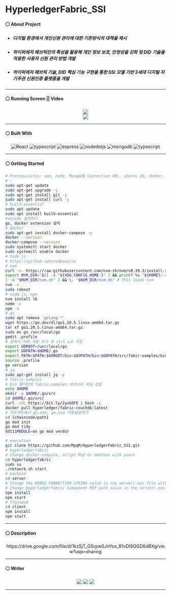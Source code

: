 # HyperledgerFabric_SSI
#### ⚪ About Project
* ##### 디지털 환경에서 개인신원 관리에 대한 기존방식의 대책을 제시
* ##### 하이퍼레저 페브릭만의 특성을 활용해 개인 정보 보호, 안정성을 강화 및 DID 기술을 적용한 사용자 신원 관리 방법 개발
* ##### 하이퍼레저 페브릭 기술, DID 핵심 기능 구현을 통한 SSI 모델 기반 3세대 디지털 자기주권 신원인증 플랫폼을 개발

- - -

#### ⚪ Running Screen || Video
<p align ="center">
  <a href="https://www.youtube.com/watch?v=-RhS38dKmUY"><img src ="https://img.shields.io/badge/youtube-FF0000.svg?&style=for-the-badge&logo=youtube&logoColor=white"/></a>
  </br>
  <img src="https://github.com/MpqM/HyperledgerFabric_SSI/assets/79093184/56bd1b8d-6dfc-468b-ae47-3d61733919ca">
</p>

- - -

#### ⚪ Built With
<p align ="center">
  <img alt="React" src ="https://img.shields.io/badge/react-61DAFB.svg?&style=for-the-badge&logo=React&logoColor=white"/> <img alt="typescript" src ="https://img.shields.io/badge/typescript-3178C6.svg?&style=for-the-badge&logo=typescript&logoColor=white"/> <img alt="express" src ="https://img.shields.io/badge/express-339933.svg?&style=for-the-badge&logo=express&logoColor=white"/> <img alt="nodedotjs" src ="https://img.shields.io/badge/nodejs-339933.svg?&style=for-the-badge&logo=nodedotjs&logoColor=white"/> <img alt="mongodb" src ="https://img.shields.io/badge/mongodb-339933.svg?&style=for-the-badge&logo=mongodb&logoColor=white"/> <img alt="typescript" src ="https://img.shields.io/badge/hyperledger-3178C6.svg?&style=for-the-badge&logo=hyperledger&logoColor=white"/>
</p>

- - -

#### ⚪ Getting Started
```bash
# Prerequisites: npm, node, MongoDB Connection URL, ubuntu 20, docker, fabric-bin
# ~
sudo apt-get update
sudo apt-get upgrade -y
sudo apt-get install git -y
sudo apt-get install curl -y
# build-essential
sudo apt update
sudo apt install build-essential
#vscode 설치하기
go, docker extension 설치
# docker
sudo apt-get install docker-compose -y
docker --version
docker-compose --version
sudo systemctl start docker
sudo systemctl enable docker
# node.js
# https://github.com/nodesource
# nvm
curl -o- https://raw.githubusercontent.com/nvm-sh/nvm/v0.39.3/install.sh | bash
export NVM_DIR="$([ -z "${XDG_CONFIG_HOME-}" ] && printf %s "${HOME}/.nvm" || printf %s "${XDG_CONFIG_HOME}/nvm")"
[ -s "$NVM_DIR/nvm.sh" ] && \. "$NVM_DIR/nvm.sh" # This loads nvm
nvm -v
sudo reboot
# node.js, npm
nvm install l6
node -v
npm -v
# go
sudo apt remove 'golang-*'
wget https://go.dev/dl/go1.20.5.linux-amd64.tar.gz
tar xf go1.20.5.linux-amd64.tar.gz
sudo mv go /usr/local/go
gedit .profile
# 끝에서 아래 세줄 추가 후 ctrl x로 저장
export GOROOT=/usr/local/go
export GOPATH=$HOME/.go
export PATH=$PATH:$GOROOT/bin:$GOPATH/bin:$GOPATH/src/fabir-samples/bin
source .profile
go version
# jq
sudo apt-get install jq -y
# fabric-samples
# bin 폴더안에 fabric-samples 바이너리 파일 삽입
echo $HOME
mkdir -p $HOME/.go/src
cd $HOME/.go/src/
curl -sSL https://bit.ly/2ysbOFE | bash -s
docker pull hyperledger/fabric-couchdb:latest
# 컨트랙트에서 go.mod, go.sum 자동생성하기
cd {chaincode/path}
go mod init
go mod tidy
GO111MODULE=on go mod vendor
```
```bash
# execution
git clone https://github.com/MpqM/HyperledgerFabric_SSI.git
# hyperledgerfabric
# Change docker-compose, script Msp or address with yours
cd hyperledgerfabric
sudo su
./network.sh start
# backend
cd server
# Change the MONGO_CONNECTION_STRING value in the server/.env file with yours
# Change Hyperledgerfabric Component MSP path value in the server/.env file with yours
npm install
npm start
# frontend
cd client
npm install
npm start
```

- - -

#### ⚪ Description
<p align ="center">
https://drive.google.com/file/d/1kzSjT_GSrpw0JnYox_81vDI9QGD6dBXg/view?usp=sharing
</p>

- - -

#### ⚪ Writer
<p align ="center">
  <img src ="https://img.shields.io/badge/gmail-EA4335.svg?&style=for-the-badge&logo=gmail&logoColor=white"/></a> <a href = "https://github.com/MpqM"><img src ="https://img.shields.io/badge/GitHub-181717.svg?&style=for-the-badge&logo=GitHub&logoColor=white"/></a> <a href = "https://MpqM.tistory.com/"> <img src ="https://img.shields.io/badge/tistory-000000.svg?&style=for-the-badge&logo=Tistory&logoColor=white"/></a>
</p>

- - -

